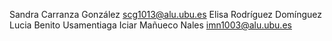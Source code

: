 Sandra Carranza González    scg1013@alu.ubu.es
Elisa Rodríguez Domínguez
Lucia Benito Usamentiaga
Iciar Mañueco Nales imn1003@alu.ubu.es